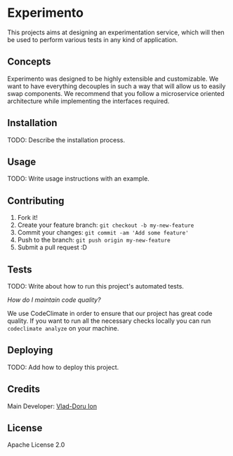 # Experimento

This projects aims at designing an experimentation service, which will then be used to perform various tests in any kind of application.  

## Concepts

Experimento was designed to be highly extensible and customizable. We want to have everything decouples in such a way that will allow us to easily swap components. 
We recommend that you follow a microservice oriented architecture while implementing the interfaces required.

## Installation

TODO: Describe the installation process.

## Usage

TODO: Write usage instructions with an example.

## Contributing

1. Fork it!
2. Create your feature branch: `git checkout -b my-new-feature`
3. Commit your changes: `git commit -am 'Add some feature'`
4. Push to the branch: `git push origin my-new-feature`
5. Submit a pull request :D

## Tests

TODO: Write about how to run this project's automated tests.

*How do I maintain code quality?*

We use CodeClimate in order to ensure that our project has great code quality. 
If you want to run all the necessary checks locally you can run `codeclimate analyze` on your machine.

## Deploying

TODO: Add how to deploy this project.

## Credits

Main Developer: [Vlad-Doru Ion](http://github.com/vlad-doru)

## License

Apache License 2.0
